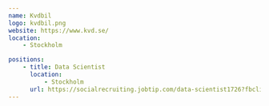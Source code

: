 ```yaml
---
name: Kvdbil
logo: kvdbil.png
website: https://www.kvd.se/
location:
    - Stockholm

positions:
    - title: Data Scientist
      location:
          - Stockholm
      url: https://socialrecruiting.jobtip.com/data-scientist1726?fbclid=IwAR0j7Ds5tLA1XLMkfj3sxwPuT5wM61IG8qWeLv_vSsSHtYOtWACVtGWZnH4
---
```

